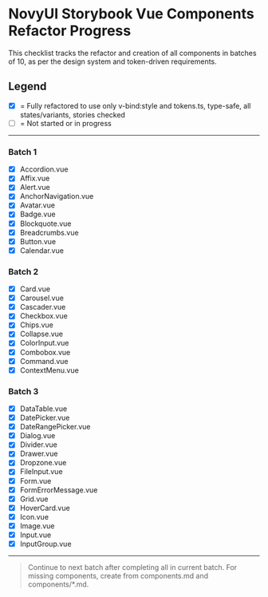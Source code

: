 # NovyUI Storybook Vue Components Refactor Progress

This checklist tracks the refactor and creation of all components in batches of 10, as per the design system and token-driven requirements.

## Legend
- [x] = Fully refactored to use only v-bind:style and tokens.ts, type-safe, all states/variants, stories checked
- [ ] = Not started or in progress

---

### Batch 1
- [x] Accordion.vue
- [x] Affix.vue
- [x] Alert.vue
- [x] AnchorNavigation.vue
- [x] Avatar.vue
- [x] Badge.vue
- [x] Blockquote.vue
- [x] Breadcrumbs.vue
- [x] Button.vue
- [x] Calendar.vue

### Batch 2
- [x] Card.vue
- [x] Carousel.vue
- [x] Cascader.vue
- [x] Checkbox.vue
- [x] Chips.vue
- [x] Collapse.vue
- [x] ColorInput.vue
- [x] Combobox.vue
- [x] Command.vue
- [x] ContextMenu.vue

### Batch 3
- [x] DataTable.vue
- [x] DatePicker.vue
- [x] DateRangePicker.vue
- [x] Dialog.vue
- [x] Divider.vue
- [x] Drawer.vue
- [x] Dropzone.vue
- [x] FileInput.vue
- [x] Form.vue
- [x] FormErrorMessage.vue
- [x] Grid.vue
- [x] HoverCard.vue
- [x] Icon.vue
- [x] Image.vue
- [x] Input.vue
- [x] InputGroup.vue

---

> Continue to next batch after completing all in current batch. For missing components, create from components.md and components/*.md.
